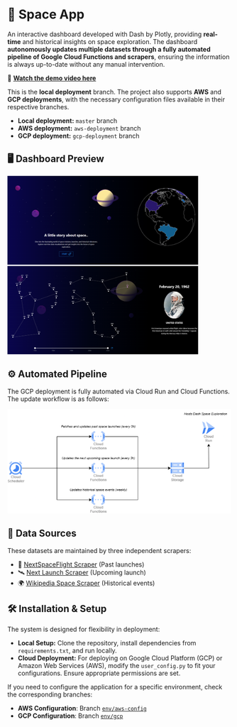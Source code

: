# 🚀 Space App

An interactive dashboard developed with Dash by Plotly, providing **real-time** and historical insights on space exploration. The dashboard **autonomously updates multiple datasets through a fully automated pipeline of Google Cloud Functions and scrapers**, ensuring the information is always up-to-date without any manual intervention.

🎥 **[Watch the demo video here](https://youtu.be/2rO7on8kaW4?si=nAtkzaNwbZTvvTnW)**  

This is the **local deployment** branch. The project also supports **AWS** and **GCP deployments**, with the necessary configuration files available in their respective branches.

- **Local deployment:** `master` branch  
- **AWS deployment:** `aws-deployment` branch  
- **GCP deployment:** `gcp-deployment` branch  

## 🖥 Dashboard Preview
<p>
    <img src="img_readme/dashboard_01.png" alt="Dashboard Screenshot 1" width="430px" style="display: inline-block; margin-right: 10px;">
    <img src="img_readme/dashboard_02.png" alt="Dashboard Screenshot 2" width="430px" style="display: inline-block;">
</p>

## ⚙️ Automated Pipeline

The GCP deployment is fully automated via Cloud Run and Cloud Functions. The update workflow is as follows:

<p align="center">
    <img src="img_readme/pipeline.png" alt="Pipeline Overview" width="700px">
</p>

## 🔄 Data Sources

These datasets are maintained by three independent scrapers:

- 🚀 [NextSpaceFlight Scraper](https://github.com/Tanguy9862/NextSpaceFlight-Scraper) (Past launches)  
- 🛰 [Next Launch Scraper](https://github.com/Tanguy9862/Next-Launch-Scraper) (Upcoming launch)  
- 🌍 [Wikipedia Space Scraper](https://github.com/Tanguy9862/Wikipedia-Space-Scraper) (Historical events)


## 🛠️ Installation & Setup
The system is designed for flexibility in deployment:
- **Local Setup:** Clone the repository, install dependencies from `requirements.txt`, and run locally.
- **Cloud Deployment:** For deploying on Google Cloud Platform (GCP) or Amazon Web Services (AWS), modify the `user_config.py` to fit your configurations. Ensure appropriate permissions are set.

If you need to configure the application for a specific environment, check the corresponding branches:
- **AWS Configuration**: Branch [`env/aws-config`](https://github.com/Tanguy9862/Space-App/tree/env/aws)
- **GCP Configuration**: Branch [`env/gcp`](https://github.com/Tanguy9862/Space-App/tree/env/gcp)

